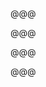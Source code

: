 <!-- .slide: data-background="images/peak-district-train.jpg" -->

@@@

<!-- .slide: data-background="images/peak-district-edale.jpg" -->

@@@

<!-- .slide: data-background="images/peak-district-bench.jpg" -->

@@@

<!-- .slide: data-background="images/peak-district-snake-valley.jpg" -->

@@@

<!-- .slide: data-background="images/peak-district-bleaklow.jpg" -->
